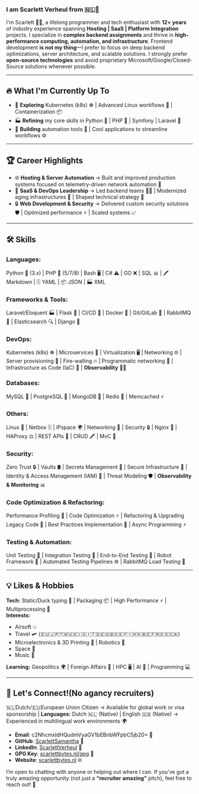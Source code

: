### I am Scarlett Verheul from 🇳🇱👋

I'm Scarlett 🧑‍💻, a lifelong programmer and tech enthusiast with **12+ years** of industry experience spanning **Hosting | SaaS | Platform Integration** projects. I specialize in **complex backend assignments** and thrive in **high-performance computing, automation, and infrastructure**. Frontend development **is not my thing**—I prefer to focus on deep backend optimizations, server architecture, and scalable solutions. I strongly prefer **open-source technologies** and avoid proprietary Microsoft/Google/Closed-Source solutions whenever possible.

---

## 🔥 **What I'm Currently Up To**
- 🚀 **Exploring** Kubernetes (k8s) ☸️ | Advanced Linux workflows 🐧 | Containerization 📦
- 🏭️ **Refining** my core skills in Python 🐍 | PHP 🐘 | Symfony | Laravel 🎯
- 🧐 **Building** automation tools 🤖 | Cool applications to streamline workflows ⚙️

---

## 🏆 **Career Highlights**
- 🌐 **Hosting & Server Automation** → Built and improved production systems focused on telemetry-driven network automation 📱
- 🏅 **SaaS & DevOps Leadership** → Led backend teams 👨‍💻 | Modernized aging infrastructures 🏧 | Shaped technical strategy 🧬
- 🔒 **Web Development & Security** → Delivered custom security solutions 🛡 | Optimized performance ⚡ | Scaled systems 📈

---

## 🛠️ **Skills**

### **Languages:**
Python 🐍 (3.x) | PHP 🐘 (5/7/8) | Bash 🖥️ | C# ⚠️ | GO ❌ | SQL 📊 | 🖍️ Markdown | 🗄 YAML | 📦 JSON | 🏭️ XML

### **Frameworks & Tools:**
Laravel/Eloquent 🏭️ | Flask 🍶 | CI/CD 🔄 | Docker 🐳 | Git/GitLab 🔧 | RabbitMQ 🐇 | Elasticsearch 🔍 | Django 🏩

### **DevOps:**
Kubernetes (k8s) ☸️ | Microservices 🏫 | Virtualization 🖥️ | Networking 🌐 | Server provisioning 🏧 | Fire-walling 🔥 | Programmatic networking 📱 | Infrastructure as Code (IaC) 📜 | **Observability** 🕵️‍♂️

### **Databases:**
MySQL 🐜 | PostgreSQL 🐘 | MongoDB 🎃 | Redis 🚀 | Memcached ⚡

### **Others:**
Linux 🐧 | Netbox 🗄 | IPspace 🌍 | Networking 💪 | Security 🔒 | Nginx 🚦 | HAProxy ⚖️ | REST APIs 🔗 | CRUD 🖍️ | MvC 🏩

### **Security:**
Zero Trust 🔒 | Vaults 🛢 | Secrets Management 🫡 | Secure Infrastructure 🏰 | Identity & Access Management (IAM) 🔑 | Threat Modeling 🛡 | **Observability & Monitoring** 📊

### **Code Optimization & Refactoring:**
Performance Profiling 🎯 | Code Optimization ⚡ | Refactoring & Upgrading Legacy Code 🏢 | Best Practices Implementation 🧐 | Async Programming ⚡

### **Testing & Automation:**
Unit Testing 🧪 | Integration Testing 🔗 | End-to-End Testing 📍 | Robot Framework 🤖 | Automated Testing Pipelines ⚙️ | RabbitMQ Load Testing 🐇

---

## 💡 **Likes & Hobbies**
**Tech:** Static/Duck typing 🦆 | Packaging 📦 | High Performance ⚡ | Multiprocessing 🔄  
**Interests:** 
* Airsoft 💥
* Travel 🛩 (🇪🇺🇯🇵🇹🇼🇺🇸🇮🇸🇮🇹🇩🇪🇬🇧🇸🇪🇫🇮🇭🇰🇧🇪🇫🇷🇪🇸🇨🇦)
* Microelectronics & 3D Printing 🤖 | Robotics 🤍
* Space 🚀
* Music 🎵

**Learning:** Geopolitics 🌍 | Foreign Affairs 🏩 | HPC 🖥️ | AI 🤖 | Programming 💻

---

## 📎 **Let's Connect!(No agancy recruiters)**
🇳🇱Dutch/🇪🇺European Union Citizen → Available for global work or visa sponsorship | **Languages:** Dutch 🇳🇱 (Native) | English 🇬🇧 (Native) → Experienced in multilingual work environments 🌍

- **Email**: c2NhcmxldHQudmVyaGV1bEBnbWFpbC5jb20= 🔏
- **GitHub**: [ScarlettSamantha](https://github.com/ScarlettSamantha) 🐙
- **LinkedIn**: [ScarlettVerheul](https://www.linkedin.com/in/ScarlettVerheul) 🔗
- **GPG Key**: [scarlettbytes.nl/gpg](https://scarlettbytes.nl/gpg) 🔑
- **Website**: [scarlettbytes.nl](https://scarlettbytes.nl) 🌐

I’m open to chatting with anyone or helping out where I can. If you’ve got a truly amazing opportunity (not just a **“recruiter amazing”** pitch), feel free to reach out! 🚀
